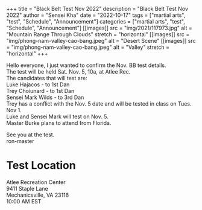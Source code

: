 +++
title = "Black Belt Test Nov 2022"
description = "Black Belt Test Nov 2022"
author = "Sensei Kha"
date = "2022-10-17"
tags = ["martial arts", "test", "Schedule", "Announcement"]
categories = ["martial arts", "test", "Schedule", "Announcement"]
[[images]]
  src = "img/2021/117973.jpg"
  alt = "Mountain Range Through Clouds"
  stretch = "horizontal"
[[images]]
  src = "img/phong-nam-valley-cao-bang.jpeg"
  alt = "Desert Scene"
[[images]]
  src = "img/phong-nam-valley-cao-bang.jpeg"
  alt = "Valley"
  stretch = "horizontal"
+++

Hello everyone,
I just wanted to confirm the Nov. BB test details.<br>
The test will be held Sat. Nov. 5, 10a, at Atlee Rec.<br>
The candidates that will test are:<br>
Luke Hajacos - to 1st Dan<br>
Trey Choiunard - to 1st Dan<br>
Sensei Mark Wilds - to 3rd Dan<br>
Trey has a conflict with the Nov. 5 date and will be tested in class on Tues. Nov 1.<br>
Luke and Sensei Mark will test on Nov. 5.<br>
Master Burke plans to attend from Florida.<br>

See you at the test.<br>
ron-master


# Test Location
Atlee Recreation Center<br>
9411 Staple Lane<br>
Mechanicsville, VA 23116<br>
10:00 AM EST <br>
